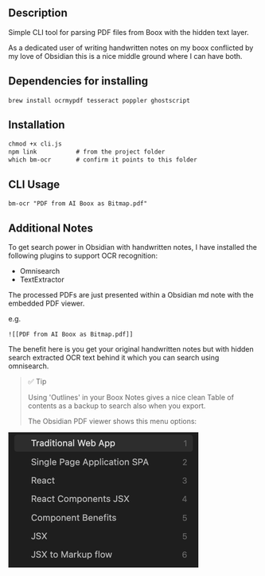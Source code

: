 ## Description

Simple CLI tool for parsing PDF files from Boox with the hidden text layer.

As a dedicated user of writing handwritten notes on my boox conflicted by my love of Obsidian this is a nice middle ground where I can have both.

## Dependencies for installing

```
brew install ocrmypdf tesseract poppler ghostscript
```

## Installation

```
chmod +x cli.js
npm link           # from the project folder
which bm-ocr       # confirm it points to this folder
```

## CLI Usage

```
bm-ocr "PDF from AI Boox as Bitmap.pdf"
```

## Additional Notes

To get search power in Obsidian with handwritten notes, I have installed the following plugins to support OCR recognition:

- Omnisearch
- TextExtractor

The processed PDFs are just presented within a Obsidian md note with the embedded PDF viewer.

e.g.

```
![[PDF from AI Boox as Bitmap.pdf]]
```

The benefit here is you get your original handwritten notes but with hidden search extracted OCR text behind it which you can search using omnisearch.

> ✅ Tip
>
> Using 'Outlines' in your Boox Notes gives a nice clean Table of contents as a backup to search also when you export.
>
> The Obsidian PDF viewer shows this menu options:

![alt text](image.png)
